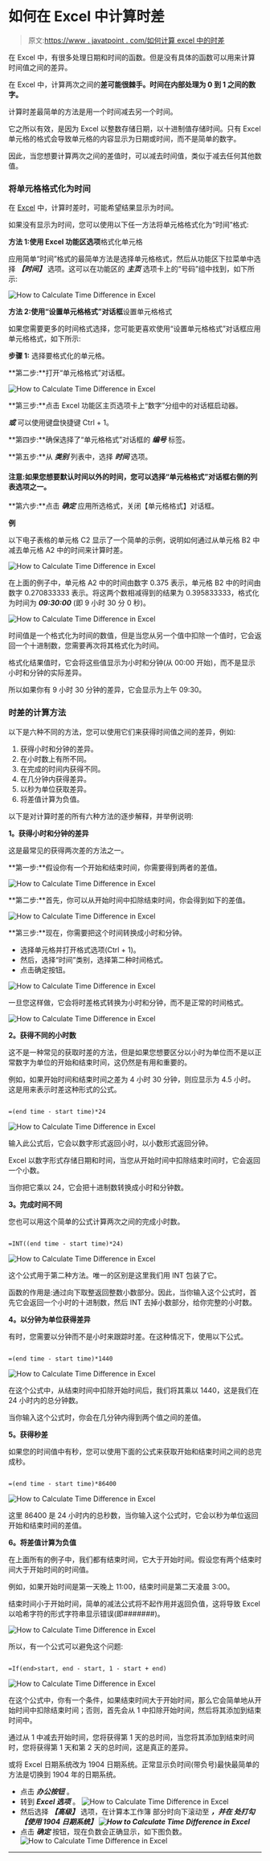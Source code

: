 # 如何在 Excel 中计算时差

> 原文:[https://www . javatpoint . com/如何计算 excel 中的时差](https://www.javatpoint.com/how-to-calculate-time-difference-in-excel)

在 Excel 中，有很多处理日期和时间的函数。但是没有具体的函数可以用来计算时间值之间的差异。

在 Excel 中，计算两次之间的**差可能很棘手。时间在内部处理为 0 到 1 之间的数字。**

计算时差最简单的方法是用一个时间减去另一个时间。

它之所以有效，是因为 Excel 以整数存储日期，以十进制值存储时间。只有 Excel 单元格的格式会导致单元格的内容显示为日期或时间，而不是简单的数字。

因此，当您想要计算两次之间的差值时，可以减去时间值，类似于减去任何其他数值。

### 将单元格格式化为时间

在 [Excel](https://www.javatpoint.com/excel-tutorial) 中，计算时差时，可能希望结果显示为时间。

如果没有显示为时间，您可以使用以下任一方法将单元格格式化为“时间”格式:

**方法 1:使用 Excel 功能区选项**格式化单元格

应用简单“时间”格式的最简单方法是选择单元格格式，然后从功能区下拉菜单中选择 ***【时间】*** 选项。这可以在功能区的 ***主页*** 选项卡上的“号码”组中找到，如下所示:

![How to Calculate Time Difference in Excel](img/e736c0c4ded11b6cc0e11f786226d178.png)

**方法 2:使用“设置单元格格式”对话框**设置单元格格式

如果您需要更多的时间格式选择，您可能更喜欢使用“设置单元格格式”对话框应用单元格格式，如下所示:

**步骤 1:** 选择要格式化的单元格。

**第二步:**打开“单元格格式”对话框。

![How to Calculate Time Difference in Excel](img/713138c98f40b7b67fd4432f677680a1.png)

**第三步:**点击 Excel 功能区主页选项卡上“数字”分组中的对话框启动器。

***或*** 可以使用键盘快捷键 Ctrl + 1。

**第四步:**确保选择了“单元格格式”对话框的 ***编号*** 标签。

**第五步:**从 ***类别*** 列表中，选择 ***时间*** 选项。

#### 注意:如果您想要默认时间以外的时间，您可以选择“单元格格式”对话框右侧的列表选项之一。

**第六步:**点击 ***确定*** 应用所选格式，关闭【单元格格式】对话框。

**例**

以下电子表格的单元格 C2 显示了一个简单的示例，说明如何通过从单元格 B2 中减去单元格 A2 中的时间来计算时差。

![How to Calculate Time Difference in Excel](img/2124ebdfdbf901412051f0d4ff8f63dc.png)

在上面的例子中，单元格 A2 中的时间由数字 0.375 表示，单元格 B2 中的时间由数字 0.270833333 表示。将这两个数相减得到的结果为 0.395833333，格式化为时间为 ***09:30:00*** (即 9 小时 30 分 0 秒)。

![How to Calculate Time Difference in Excel](img/be64505dd304fcbccc88c304c82ae335.png)

时间值是一个格式化为时间的数值，但是当您从另一个值中扣除一个值时，它会返回一个十进制数，您需要再次将其格式化为时间。

格式化结果值时，它会将这些值显示为小时和分钟(从 00:00 开始)，而不是显示小时和分钟的实际差异。

所以如果你有 9 小时 30 分钟的差异，它会显示为上午 09:30。

### 时差的计算方法

以下是六种不同的方法，您可以使用它们来获得时间值之间的差异，例如:

1.  获得小时和分钟的差异。
2.  在小时数上有所不同。
3.  在完成的时间内获得不同。
4.  在几分钟内获得差异。
5.  以秒为单位获取差异。
6.  将差值计算为负值。

以下是对计算时差的所有六种方法的逐步解释，并举例说明:

**1。获得小时和分钟的差异**

这是最常见的获得两次差的方法之一。

**第一步:**假设你有一个开始和结束时间，你需要得到两者的差值。

![How to Calculate Time Difference in Excel](img/bcaf50c1822d535b82bb9aa24e0cfddd.png)

**第二步:**首先，你可以从开始时间中扣除结束时间，你会得到如下的差值。

![How to Calculate Time Difference in Excel](img/a5d619d17f31f168d22f1bfa827ae204.png)

**第三步:**现在，你需要把这个时间转换成小时和分钟。

*   选择单元格并打开格式选项(Ctrl + 1)。
*   然后，选择“时间”类别，选择第二种时间格式。
*   点击确定按钮。

![How to Calculate Time Difference in Excel](img/009faaec1f9da48cc3a67547cee5b298.png)

一旦您这样做，它会将时差格式转换为小时和分钟，而不是正常的时间格式。

![How to Calculate Time Difference in Excel](img/97f8cac669d7aa1260e0e9589d35bbdf.png)

**2。获得不同的小时数**

这不是一种常见的获取时差的方法，但是如果您想要区分以小时为单位而不是以正常数字为单位的开始和结束时间，这仍然是有用和重要的。

例如，如果开始时间和结束时间之差为 4 小时 30 分钟，则应显示为 4.5 小时。这是用来表示时差这种形式的公式。

```

=(end time - start time)*24

```

![How to Calculate Time Difference in Excel](img/6b6e7ccf993149d36f1591cc68338114.png)

输入此公式后，它会以数字形式返回小时，以小数形式返回分钟。

Excel 以数字形式存储日期和时间，当您从开始时间中扣除结束时间时，它会返回一个小数。

当你把它乘以 24，它会把十进制数转换成小时和分钟数。

**3。完成时间不同**

您也可以用这个简单的公式计算两次之间的完成小时数。

```

=INT((end time - start time)*24)

```

![How to Calculate Time Difference in Excel](img/6b216eacb2a6cba31acdcebd4b7e6261.png)

这个公式用于第二种方法。唯一的区别是这里我们用 INT 包装了它。

函数的作用是:通过向下取整返回整数小数部分。因此，当你输入这个公式时，首先它会返回一个小时的十进制数，然后 INT 去掉小数部分，给你完整的小时数。

**4。以分钟为单位获得差异**

有时，您需要以分钟而不是小时来跟踪时差。在这种情况下，使用以下公式。

```

=(end time - start time)*1440

```

![How to Calculate Time Difference in Excel](img/9fcf9a505f77d76f49b4a9345853f5f4.png)

在这个公式中，从结束时间中扣除开始时间后，我们将其乘以 1440，这是我们在 24 小时内的总分钟数。

当你输入这个公式时，你会在几分钟内得到两个值之间的差值。

**5。获得秒差**

如果您的时间值中有秒，您可以使用下面的公式来获取开始和结束时间之间的总完成秒。

```

=(end time - start time)*86400

```

![How to Calculate Time Difference in Excel](img/f61e6d589b974dbd185debd0164722be.png)

这里 86400 是 24 小时内的总秒数，当你输入这个公式时，它会以秒为单位返回开始和结束时间的差值。

**6。将差值计算为负值**

在上面所有的例子中，我们都有结束时间，它大于开始时间。假设您有两个结束时间大于开始时间的时间值。

例如，如果开始时间是第一天晚上 11:00，结束时间是第二天凌晨 3:00。

结束时间小于开始时间，简单的减法公式将不起作用并返回负值，这将导致 Excel 以哈希字符的形式字符串显示错误(即#######)。

![How to Calculate Time Difference in Excel](img/fd51e14dfb49ce35b9958634748cb5bf.png)

所以，有一个公式可以避免这个问题:

```

=If(end>start, end - start, 1 - start + end)

```

![How to Calculate Time Difference in Excel](img/e9acf4a50aeda16b86743c9ca3aa2daf.png)

在这个公式中，你有一个条件，如果结束时间大于开始时间，那么它会简单地从开始时间中扣除结束时间；否则，首先会从 1 中扣除开始时间，然后将其添加到结束时间中。

通过从 1 中减去开始时间，您将获得第 1 天的总时间，当您将其添加到结束时间时，您将获得第 1 天和第 2 天的总时间，这是真正的差异。

或将 Excel 日期系统改为 1904 日期系统。正常显示负时间(带负号)最快最简单的方法是切换到 1904 年的日期系统。

*   点击 ***办公按钮*** 。
*   转到 ***Excel 选项*** 。
    ![How to Calculate Time Difference in Excel](img/02786c66d8d6b5f68d33de6c950b0657.png)
*   然后选择 ***【高级】*** 选项，在计算本工作簿 部分时向下滚动至 ***，并在 ***处打勾【使用 1904 日期系统】***
    ![How to Calculate Time Difference in Excel](img/836c3e17243107e6ceaf189df556dd92.png)***
*   点击 ***确定*** 按钮，现在负数会正确显示，如下图负数。
    ![How to Calculate Time Difference in Excel](img/10c1b8cd76a102326bca2a01b03fe7ab.png)

* * *